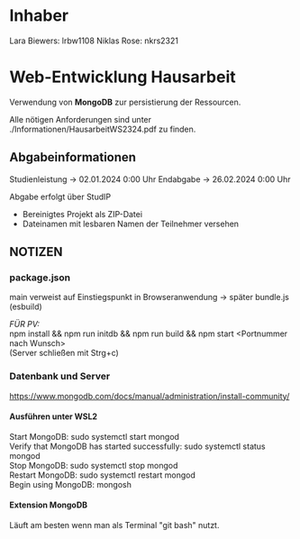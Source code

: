 # Inhaber

Lara Biewers: lrbw1108
Niklas Rose: nkrs2321

# Web-Entwicklung Hausarbeit

Verwendung von **MongoDB** zur persistierung der Ressourcen.

Alle nötigen Anforderungen sind unter ./Informationen/HausarbeitWS2324.pdf zu finden.

## Abgabeinformationen

Studienleistung -> 02.01.2024 0:00 Uhr
Endabgabe -> 26.02.2024 0:00 Uhr

Abgabe erfolgt über StudIP
+ Bereinigtes Projekt als ZIP-Datei
+ Dateinamen mit lesbaren Namen der Teilnehmer versehen

## NOTIZEN

### package.json

main verweist auf Einstiegspunkt in Browseranwendung -> später bundle.js (esbuild)

*FÜR PV:* <br>
npm install && npm run initdb && npm run build && npm start \<Portnummer nach Wunsch\><br>
(Server schließen mit Strg+c)

### Datenbank und Server

https://www.mongodb.com/docs/manual/administration/install-community/

#### Ausführen unter WSL2

Start MongoDB: sudo systemctl start mongod <br>
Verify that MongoDB has started successfully: sudo systemctl status mongod <br>
Stop MongoDB: sudo systemctl stop mongod <br>
Restart MongoDB: sudo systemctl restart mongod <br>
Begin using MongoDB: mongosh <br>

#### Extension MongoDB

Läuft am besten wenn man als Terminal "git bash" nutzt.